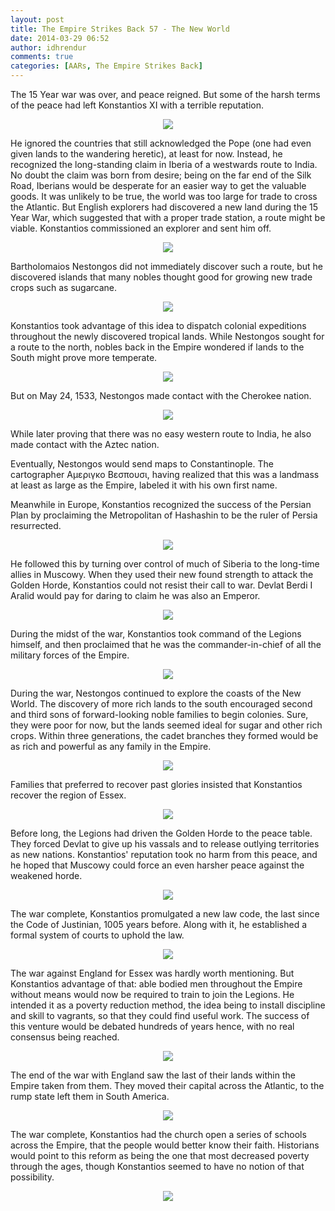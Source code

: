 ```yaml
---
layout: post
title: The Empire Strikes Back 57 - The New World
date: 2014-03-29 06:52
author: idhrendur
comments: true
categories: [AARs, The Empire Strikes Back]
---
```

The 15 Year war was over, and peace reigned. But some of the harsh terms of the peace had left Konstantios XI with a terrible reputation.  
<p align="center"><img src="/assets/tesb_images/57-1.png"></p>

He ignored the countries that still acknowledged the Pope (one had even given lands to the wandering heretic), at least for now. Instead, he recognized the long-standing claim in Iberia of a westwards route to India. No doubt the claim was born from desire; being on the far end of the Silk Road, Iberians would be desperate for an easier way to get the valuable goods. It was unlikely to be true, the world was too large for trade to cross the Atlantic. But English explorers had discovered a new land during the 15 Year War, which suggested that with a proper trade station, a route might be viable. Konstantios commissioned an explorer and sent him off.  
<p align="center"><img src="/assets/tesb_images/57-2.png"></p>

Bartholomaios Nestongos did not immediately discover such a route, but he discovered islands that many nobles thought good for growing new trade crops such as sugarcane.  
<p align="center"><img src="/assets/tesb_images/57-3.png"></p>

Konstantios took advantage of this idea to dispatch colonial expeditions throughout the newly discovered tropical lands. While Nestongos sought for a route to the north, nobles back in the Empire wondered if lands to the South might prove more temperate.  
<p align="center"><img src="/assets/tesb_images/57-4.png"></p>

But on May 24, 1533, Nestongos made contact with the Cherokee nation.  
<p align="center"><img src="/assets/tesb_images/57-5.png"></p>

While later proving that there was no easy western route to India, he also made contact with the Aztec nation.  

Eventually, Nestongos would send maps to Constantinople. The cartographer Αμεριγκο Βεσπουσι, having realized that this was a landmass at least as large as the Empire, labeled it with his own first name.  

Meanwhile in Europe, Konstantios recognized the success of the Persian Plan by proclaiming the Metropolitan of Hashashin to be the ruler of Persia resurrected.  
<p align="center"><img src="/assets/tesb_images/57-6.png"></p>

He followed this by turning over control of much of Siberia to the long-time allies in Muscowy. When they used their new found strength to attack the Golden Horde, Konstantios could not resist their call to war. Devlat Berdi I Aralid would pay for daring to claim he was also an Emperor.  
<p align="center"><img src="/assets/tesb_images/57-7.png"></p>

During the midst of the war, Konstantios took command of the Legions himself, and then proclaimed that he was the commander-in-chief of all the military forces of the Empire.  
<p align="center"><img src="/assets/tesb_images/57-8.png"></p>

During the war, Nestongos continued to explore the coasts of the New World. The discovery of more rich lands to the south encouraged second and third sons of forward-looking noble families to begin colonies. Sure, they were poor for now, but the lands seemed ideal for sugar and other rich crops. Within three generations, the cadet branches they formed would be as rich and powerful as any family in the Empire.  
<p align="center"><img src="/assets/tesb_images/57-9.png"></p>

Families that preferred to recover past glories insisted that Konstantios recover the region of Essex.  
<p align="center"><img src="/assets/tesb_images/57-10.png"></p>

Before long, the Legions had driven the Golden Horde to the peace table. They forced Devlat to give up his vassals and to release outlying territories as new nations. Konstantios' reputation took no harm from this peace, and he hoped that Muscowy could force an even harsher peace against the weakened horde.  
<p align="center"><img src="/assets/tesb_images/57-11.png"></p>

The war complete, Konstantios promulgated a new law code, the last since the Code of Justinian, 1005 years before. Along with it, he established a formal system of courts to uphold the law.  
<p align="center"><img src="/assets/tesb_images/57-12.png"></p>

The war against England for Essex was hardly worth mentioning. But Konstantios advantage of that: able bodied men throughout the Empire without means would now be required to train to join the Legions. He intended it as a poverty reduction method, the idea being to install discipline and skill to vagrants, so that they could find useful work. The success of this venture would be debated hundreds of years hence, with no real consensus being reached.  
<p align="center"><img src="/assets/tesb_images/57-13.png"></p>

The end of the war with England saw the last of their lands within the Empire taken from them. They moved their capital across the Atlantic, to the rump state left them in South America.  
<p align="center"><img src="/assets/tesb_images/57-14.png"></p>

The war complete, Konstantios had the church open a series of schools across the Empire, that the people would better know their faith. Historians would point to this reform as being the one that most decreased poverty through the ages, though Konstantios seemed to have no notion of that possibility.  
<p align="center"><img src="/assets/tesb_images/57-15.png"></p>
